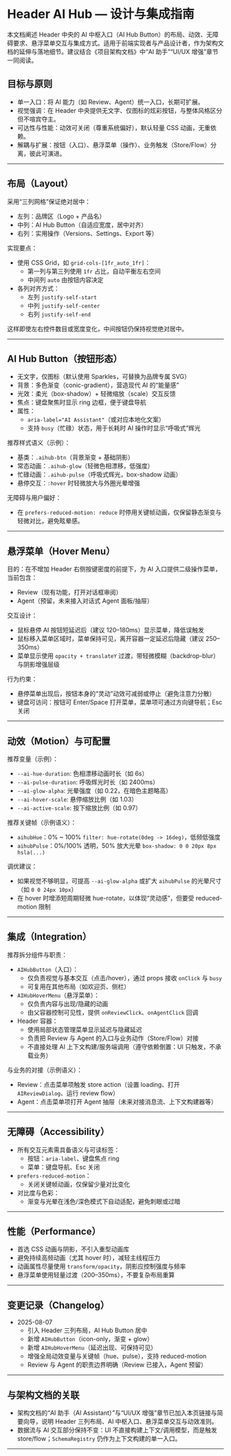 # Header AI Hub — 设计与集成指南

本文档阐述 Header 中央的 AI 中枢入口（AI Hub Button）的布局、动效、无障碍要求、悬浮菜单交互与集成方式。适用于前端实现者与产品设计者，作为架构文档的延伸与落地细节。建议结合《项目架构文档》中“AI 助手”“UI/UX 增强”章节一同阅读。

## 目标与原则

- 单一入口：将 AI 能力（如 Review、Agent）统一入口，长期可扩展。
- 视觉强调：在 Header 中央提供无文字、仅图标的炫彩按钮，与整体风格区分但不喧宾夺主。
- 可达性与性能：动效可关闭（尊重系统偏好），默认轻量 CSS 动画，无重依赖。
- 解耦与扩展：按钮（入口）、悬浮菜单（操作）、业务触发（Store/Flow）分离，彼此可演进。

---

## 布局（Layout）

采用“三列网格”保证绝对居中：

- 左列：品牌区（Logo + 产品名）
- 中列：AI Hub Button（自适应宽度，居中对齐）
- 右列：实用操作（Versions、Settings、Export 等）

实现要点：
- 使用 CSS Grid，如 `grid-cols-[1fr_auto_1fr]`：
  - 第一列与第三列使用 `1fr` 占比，自动平衡左右空间
  - 中间列 `auto` 由按钮内容决定
- 各列对齐方式：
  - 左列 `justify-self-start`
  - 中列 `justify-self-center`
  - 右列 `justify-self-end`

这样即使左右控件数目或宽度变化，中间按钮仍保持视觉绝对居中。

---

## AI Hub Button（按钮形态）

- 无文字，仅图标（默认使用 Sparkles，可替换为品牌专属 SVG）
- 背景：多色渐变（conic-gradient），营造现代 AI 的“能量感”
- 光效：柔光（box-shadow）+ 轻微缩放（scale）交互反馈
- 焦点：键盘聚焦时显示 ring 边框，便于键盘导航
- 属性：
  - `aria-label="AI Assistant"`（或对应本地化文案）
  - 支持 `busy`（忙碌）状态，用于长耗时 AI 操作时显示“呼吸式”辉光

推荐样式语义（示例）：
- 基类：`.aihub-btn`（背景渐变 + 基础阴影）
- 常态动画：`.aihub-glow`（轻微色相漂移，低强度）
- 忙碌动画：`.aihub-pulse`（呼吸式辉光，box-shadow 动画）
- 悬停交互：`:hover` 时轻微放大与外圈光晕增强

无障碍与用户偏好：
- 在 `prefers-reduced-motion: reduce` 时停用关键帧动画，仅保留静态渐变与轻微对比，避免眩晕感。

---

## 悬浮菜单（Hover Menu）

目的：在不增加 Header 右侧按键密度的前提下，为 AI 入口提供二级操作菜单，当前包含：
- Review（现有功能，打开对话框审阅）
- Agent（预留，未来接入对话式 Agent 面板/抽屉）

交互设计：
- 鼠标悬停 AI 按钮短延迟后（建议 120–180ms）显示菜单，降低误触发
- 鼠标移入菜单区域时，菜单保持可见，离开容器一定延迟后隐藏（建议 250–350ms）
- 菜单显示使用 `opacity + translateY` 过渡，带轻微模糊（backdrop-blur）与阴影增强层级

行为约束：
- 悬停菜单出现后，按钮本身的“灵动”动效可减弱或停止（避免注意力分散）
- 键盘可访问：按钮可 Enter/Space 打开菜单，菜单项可通过方向键导航；Esc 关闭

---

## 动效（Motion）与可配置

推荐变量（示例）：
- `--ai-hue-duration`: 色相漂移动画时长（如 6s）
- `--ai-pulse-duration`: 呼吸辉光时长（如 2400ms）
- `--ai-glow-alpha`: 光晕强度（如 0.22，在暗色主题略高）
- `--ai-hover-scale`: 悬停缩放比例（如 1.03）
- `--ai-active-scale`: 按下缩放比例（如 0.97）

推荐关键帧（示例语义）：
- `aihubHue`：0% ~ 100% `filter: hue-rotate(0deg -> 16deg)`，低频低强度
- `aihubPulse`：0%/100% 透明，50% 放大光晕 `box-shadow: 0 0 20px 8px hsla(...)`

调优建议：
- 如果视觉不够明显，可提高 `--ai-glow-alpha` 或扩大 `aihubPulse` 的光晕尺寸（如 `0 0 24px 10px`）
- 在 hover 时增添短周期轻微 hue-rotate，以体现“灵动感”，但要受 reduced-motion 限制

---

## 集成（Integration）

推荐拆分组件与职责：
- `AIHubButton`（入口）：
  - 仅负责视觉与基本交互（点击/hover），通过 props 接收 `onClick` 与 `busy`
  - 可复用在其他布局（如欢迎页、侧栏）
- `AIHubHoverMenu`（悬浮菜单）：
  - 仅负责内容与出现/隐藏的动画
  - 由父容器控制可见性，提供 `onReviewClick`、`onAgentClick` 回调
- Header 容器：
  - 使用局部状态管理菜单显示延迟与隐藏延迟
  - 负责把 Review 与 Agent 的入口与业务动作（Store/Flow）对接
  - 不直接处理 AI 上下文构建/服务端调用（遵守依赖倒置：UI 只触发，不承载业务）

与业务的对接（示例语义）：
- Review：点击菜单项触发 store action（设置 loading、打开 `AIReviewDialog`、运行 review flow）
- Agent：点击菜单项打开 Agent 抽屉（未来对接消息流、上下文构建器等）

---

## 无障碍（Accessibility）

- 所有交互元素需具备语义与可读标签：
  - 按钮：`aria-label`、键盘焦点 ring
  - 菜单：键盘导航、Esc 关闭
- `prefers-reduced-motion`：
  - 关闭关键帧动画，仅保留少量对比变化
- 对比度与色彩：
  - 渐变与光晕在浅色/深色模式下自动适配，避免刺眼或过暗

---

## 性能（Performance）

- 首选 CSS 动画与阴影，不引入重型动画库
- 避免持续高频动画（尤其 hover 时），减轻主线程压力
- 动画属性尽量使用 `transform/opacity`，阴影应控制强度与频率
- 悬浮菜单使用轻量过渡（200–350ms），不要复杂布局重算

---

## 变更记录（Changelog）

- 2025-08-07
  - 引入 Header 三列布局，AI Hub Button 居中
  - 新增 `AIHubButton`（icon-only，渐变 + glow）
  - 新增 `AIHubHoverMenu`（延迟出现、可保持可见）
  - 增强全局动效变量与关键帧（hue、pulse），支持 reduced-motion
  - Review 与 Agent 的职责边界明确（Review 已接入，Agent 预留）

---

## 与架构文档的关联

- 架构文档的“AI 助手（AI Assistant）”与“UI/UX 增强”章节已加入本页链接与简要向导，说明 Header 三列布局、AI 中枢入口、悬浮菜单交互与动效准则。
- 数据流与 AI 交互部分保持不变：UI 不直接构建上下文/调用模型，而是触发 store/flow；`SchemaRegistry` 仍作为上下文构建的单一入口。

---
